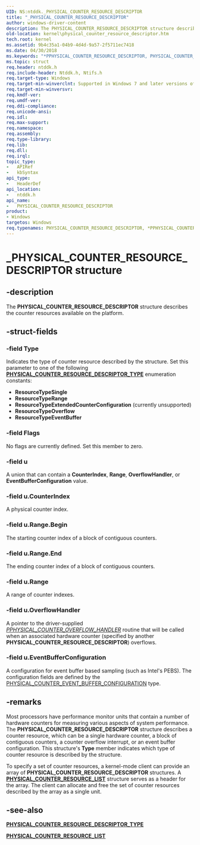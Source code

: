 ```yaml
---
UID: NS:ntddk._PHYSICAL_COUNTER_RESOURCE_DESCRIPTOR
title: "_PHYSICAL_COUNTER_RESOURCE_DESCRIPTOR"
author: windows-driver-content
description: The PHYSICAL_COUNTER_RESOURCE_DESCRIPTOR structure describes the counter resources available on the platform.
old-location: kernel\physical_counter_resource_descriptor.htm
tech.root: kernel
ms.assetid: 9b4c35a1-04b9-4d4d-9a57-2f5711ec7418
ms.date: 04/30/2018
ms.keywords: "*PPHYSICAL_COUNTER_RESOURCE_DESCRIPTOR, PHYSICAL_COUNTER_RESOURCE_DESCRIPTOR, PHYSICAL_COUNTER_RESOURCE_DESCRIPTOR structure [Kernel-Mode Driver Architecture], PPHYSICAL_COUNTER_RESOURCE_DESCRIPTOR, PPHYSICAL_COUNTER_RESOURCE_DESCRIPTOR structure pointer [Kernel-Mode Driver Architecture], _PHYSICAL_COUNTER_RESOURCE_DESCRIPTOR, kernel.physical_counter_resource_descriptor, kstruct_c_d1ca3bce-f598-4c61-9832-defae021d224.xml, ntddk/PHYSICAL_COUNTER_RESOURCE_DESCRIPTOR, ntddk/PPHYSICAL_COUNTER_RESOURCE_DESCRIPTOR"
ms.topic: struct
req.header: ntddk.h
req.include-header: Ntddk.h, Ntifs.h
req.target-type: Windows
req.target-min-winverclnt: Supported in Windows 7 and later versions of Windows.
req.target-min-winversvr:
req.kmdf-ver:
req.umdf-ver:
req.ddi-compliance:
req.unicode-ansi:
req.idl:
req.max-support:
req.namespace:
req.assembly:
req.type-library:
req.lib:
req.dll:
req.irql:
topic_type:
-	APIRef
-	kbSyntax
api_type:
-	HeaderDef
api_location:
-	ntddk.h
api_name:
-	PHYSICAL_COUNTER_RESOURCE_DESCRIPTOR
product:
- Windows
targetos: Windows
req.typenames: PHYSICAL_COUNTER_RESOURCE_DESCRIPTOR, *PPHYSICAL_COUNTER_RESOURCE_DESCRIPTOR
---
```


# _PHYSICAL_COUNTER_RESOURCE_DESCRIPTOR structure


## -description


The <b>PHYSICAL_COUNTER_RESOURCE_DESCRIPTOR</b> structure describes the counter resources available on the platform.


## -struct-fields




### -field Type

Indicates the type of counter resource described by the structure. Set this parameter to one of the following [**PHYSICAL_COUNTER_RESOURCE_DESCRIPTOR_TYPE**](ne-ntddk-_physical_counter_resource_descriptor_type.md) enumeration constants:

<ul>
<li>
<b>ResourceTypeSingle</b>

</li>
<li>
<b>ResourceTypeRange</b>

</li>
<li>
<b>ResourceTypeExtendedCounterConfiguration</b> (currently unsupported)

</li>
<li>
<b>ResourceTypeOverflow</b>

</li>
<li>
<b>ResourceTypeEventBuffer</b>

</li>
</ul>

### -field Flags

No flags are currently defined. Set this member to zero.


### -field u

A union that can contain a <b>CounterIndex</b>, <b>Range</b>, <b>OverflowHandler</b>, or <b>EventBufferConfiguration</b> value.


### -field u.CounterIndex

A physical counter index.


### -field u.Range.Begin

The starting counter index of a block of contiguous counters.


### -field u.Range.End

The ending counter index of a block of contiguous counters.


### -field u.Range

A range of counter indexes.


### -field u.OverflowHandler

A pointer to the driver-supplied [*PPHYSICAL_COUNTER_OVERFLOW_HANDLER*](nc-ntddk-pphysical_counter_overflow_handler.md) routine that will be called when an associated hardware counter (specified by another <b>PHYSICAL_COUNTER_RESOURCE_DESCRIPTOR</b>) overflows.


### -field u.EventBufferConfiguration

A configuration for event buffer based sampling (such as Intel's PEBS). The configuration fields are defined by the [PHYSICAL_COUNTER_EVENT_BUFFER_CONFIGURATION](ns-ntddk-physical_counter_event_buffer_configuration.md) type.


## -remarks



Most processors have performance monitor units that contain a number of hardware counters for measuring various aspects of system performance. The <b>PHYSICAL_COUNTER_RESOURCE_DESCRIPTOR</b> structure describes a counter resource, which can be a single hardware counter, a block of contiguous counters, a counter overflow interrupt, or an event buffer configuration. This structure's <b>Type</b> member indicates which type of counter resource is described by the structure.

To specify a set of counter resources, a kernel-mode client can provide an array of <b>PHYSICAL_COUNTER_RESOURCE_DESCRIPTOR</b> structures. A [**PHYSICAL_COUNTER_RESOURCE_LIST**](ns-ntddk-_physical_counter_resource_list.md) structure serves as a header for the array. The client can allocate and free the set of counter resources described by the array as a single unit.




## -see-also




[**PHYSICAL_COUNTER_RESOURCE_DESCRIPTOR_TYPE**](ne-ntddk-_physical_counter_resource_descriptor_type.md)



[**PHYSICAL_COUNTER_RESOURCE_LIST**](ns-ntddk-_physical_counter_resource_list.md)
 

 

